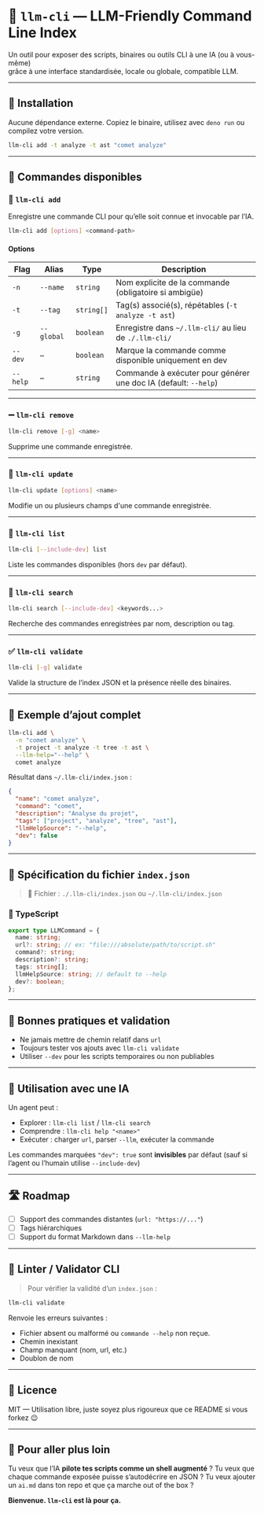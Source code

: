 # 🧠 `llm-cli` — LLM-Friendly Command Line Index

Un outil pour exposer des scripts, binaires ou outils CLI à une IA (ou à vous-même)  
grâce à une interface standardisée, locale ou globale, compatible LLM.

---

## 🚀 Installation

Aucune dépendance externe. Copiez le binaire, utilisez avec `deno run` ou compilez votre version.

```bash
llm-cli add -t analyze -t ast "comet analyze"
````

---

## 🧰 Commandes disponibles

### 🔧 `llm-cli add`

Enregistre une commande CLI pour qu’elle soit connue et invocable par l’IA.

```bash
llm-cli add [options] <command-path> 
```

#### Options

| Flag         | Alias      | Type       | Description                                                    |
| ------------ | ---------- | ---------- | -------------------------------------------------------------- |
| `-n`         | `--name`   | `string`   | Nom explicite de la commande (obligatoire si ambigüe)          |
| `-t`         | `--tag`    | `string[]` | Tag(s) associé(s), répétables (`-t analyze -t ast`)            |
| `-g`         | `--global` | `boolean`  | Enregistre dans `~/.llm-cli/` au lieu de `./.llm-cli/`         |
| `--dev`      | –          | `boolean`  | Marque la commande comme disponible uniquement en dev          |
| `--help`     | –          | `string`   | Commande à exécuter pour générer une doc IA (default: `--help`)|

---

### ➖ `llm-cli remove`

```bash
llm-cli remove [-g] <name> 
```

Supprime une commande enregistrée.

---

### 🔁 `llm-cli update`

```bash
llm-cli update [options] <name>
```

Modifie un ou plusieurs champs d'une commande enregistrée.

---

### 📜 `llm-cli list`

```bash
llm-cli [--include-dev] list 
```

Liste les commandes disponibles (hors `dev` par défaut).

---

### 🔎 `llm-cli search`

```bash
llm-cli search [--include-dev] <keywords...> 
```

Recherche des commandes enregistrées par nom, description ou tag.

---

### ✅ `llm-cli validate`

```bash
llm-cli [-g] validate 
```

Valide la structure de l’index JSON et la présence réelle des binaires.

---

## 📂 Exemple d’ajout complet

```bash
llm-cli add \
  -n "comet analyze" \
  -t project -t analyze -t tree -t ast \
  --llm-help="--help" \
  comet analyze
```

Résultat dans `~/.llm-cli/index.json` :

```json
{
  "name": "comet analyze",
  "command": "comet",
  "description": "Analyse du projet",
  "tags": ["project", "analyze", "tree", "ast"],
  "llmHelpSource": "--help",
  "dev": false
}
```

---

## 🧾 Spécification du fichier `index.json`

> 📍 Fichier : `./.llm-cli/index.json` ou `~/.llm-cli/index.json`

### 🧱 TypeScript

```ts
export type LLMCommand = {
  name: string;
  url?: string; // ex: "file:///absolute/path/to/script.sh"
  command?: string;
  description?: string;
  tags: string[];
  llmHelpSource: string; // default to --help
  dev?: boolean;
};
```

---

## 🧪 Bonnes pratiques et validation

* Ne jamais mettre de chemin relatif dans `url`
* Toujours tester vos ajouts avec `llm-cli validate`
* Utiliser `--dev` pour les scripts temporaires ou non publiables

---

## 🤖 Utilisation avec une IA

Un agent peut :

* Explorer : `llm-cli list` / `llm-cli search`
* Comprendre : `llm-cli help "<name>"`
* Exécuter : charger `url`, parser `--llm`, exécuter la commande

Les commandes marquées `"dev": true` sont **invisibles** par défaut
(sauf si l’agent ou l’humain utilise `--include-dev`)

---

## 🛣️ Roadmap

* [ ] Support des commandes distantes (`url: "https://..."`)
* [ ] Tags hiérarchiques
* [ ] Support du format Markdown dans `--llm-help`

---

## 🧼 Linter / Validator CLI

> Pour vérifier la validité d’un `index.json` :

```bash
llm-cli validate
```

Renvoie les erreurs suivantes :

* Fichier absent ou malformé ou `commande --help` non reçue.
* Chemin inexistant
* Champ manquant (nom, url, etc.)
* Doublon de nom

---

## 🔐 Licence

MIT — Utilisation libre, juste soyez plus rigoureux que ce README si vous forkez 😉

---

## 🧠 Pour aller plus loin

Tu veux que l’IA **pilote tes scripts comme un shell augmenté** ?
Tu veux que chaque commande exposée puisse s’autodécrire en JSON ?
Tu veux ajouter un `ai.md` dans ton repo et que ça marche out of the box ?

**Bienvenue. `llm-cli` est là pour ça.**
